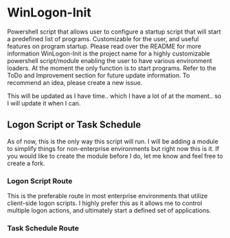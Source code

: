 # WinLogon-Init
Powershell script that allows user to configure a startup script that will start a predefined list of programs. Customizable for the user, and useful features on program startup. Please read over the README for more information
WinLogon-Init is the project name for a highly customizable powershell script/module enabling the user to have various environment loaders. At the moment the only function is to start programs. Refer to the ToDo and Improvement section for future update information. To recommend an idea, please create a new issue.

This will be updated as I have time.. which I have a lot of at the moment.. so I will update it when I can.

## Logon Script or Task Schedule
As of now, this is the only way this script will run. I will be adding a module to simplify things for non-enterprise environments but right now this is it. If you would like to create the module before I do, let me know and feel free to create a fork.
### Logon Script Route
This is the preferable route in most enterprise environments that utilize client-side logon scripts. I highly prefer this as it allows me to control multiple logon actions, and ultimately start a defined set of applications.
### Task Schedule Route